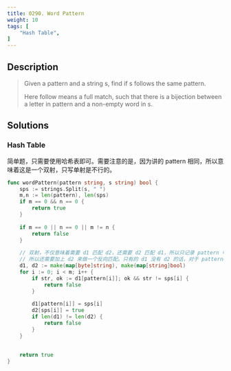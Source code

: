 ```yaml
---
title: 0290. Word Pattern
weight: 10
tags: [
	"Hash Table",
]
---
```

## Description
> Given a pattern and a string s, find if s follows the same pattern.
> 
> Here follow means a full match, such that there is a bijection between a letter in pattern and a non-empty word in s.

## Solutions
### Hash Table
简单题，只需要使用哈希表即可。需要注意的是，因为讲的 pattern 相同，所以意味着这是一个双射，只写单射是不行的。
```go
func wordPattern(pattern string, s string) bool {
    sps := strings.Split(s, " ")
    m,n := len(pattern), len(sps)
    if m == 0 && n == 0 {
        return true
    }
    
    if m == 0 || n == 0 || m != n {
        return false
    }
    
	// 双射，不仅意味着需要 d1 匹配 d2，还需要 d2 匹配 d1，所以只记录 pattern 中某个字符跟 s 中某个字符串匹配是不行的，
	// 所以还需要加上 d2 来做一个反向匹配。只有的 d1 没有 d2 的话，对于 pattern="abba", s="dog dog dog dog" 的情况就会出错
    d1, d2 := make(map[byte]string), make(map[string]bool)
    for i := 0; i < m; i++ {
        if str, ok := d1[pattern[i]]; ok && str != sps[i] {
            return false
        }
        
        d1[pattern[i]] = sps[i]
        d2[sps[i]] = true
        if len(d1) != len(d2) {
            return false
        }
    }
    
    
    return true
}
```
